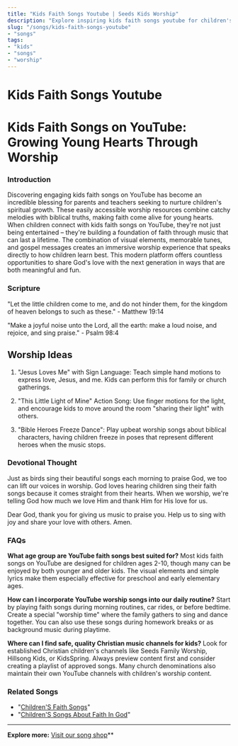 ```yaml
---
title: "Kids Faith Songs Youtube | Seeds Kids Worship"
description: "Explore inspiring kids faith songs youtube for children's worship and faith development. Biblical music resources for families and ministry."
slug: "/songs/kids-faith-songs-youtube"
- "songs"
tags:
- "kids"
- "songs"
- "worship"
---
```


# Kids Faith Songs Youtube

# Kids Faith Songs on YouTube: Growing Young Hearts Through Worship

### Introduction
Discovering engaging kids faith songs on YouTube has become an incredible blessing for parents and teachers seeking to nurture children's spiritual growth. These easily accessible worship resources combine catchy melodies with biblical truths, making faith come alive for young hearts. When children connect with kids faith songs on YouTube, they're not just being entertained – they're building a foundation of faith through music that can last a lifetime. The combination of visual elements, memorable tunes, and gospel messages creates an immersive worship experience that speaks directly to how children learn best. This modern platform offers countless opportunities to share God's love with the next generation in ways that are both meaningful and fun.

### Scripture
"Let the little children come to me, and do not hinder them, for the kingdom of heaven belongs to such as these." - Matthew 19:14

"Make a joyful noise unto the Lord, all the earth: make a loud noise, and rejoice, and sing praise." - Psalm 98:4

## Worship Ideas
1. "Jesus Loves Me" with Sign Language: Teach simple hand motions to express love, Jesus, and me. Kids can perform this for family or church gatherings.

2. "This Little Light of Mine" Action Song: Use finger motions for the light, and encourage kids to move around the room "sharing their light" with others.

3. "Bible Heroes Freeze Dance": Play upbeat worship songs about biblical characters, having children freeze in poses that represent different heroes when the music stops.

### Devotional Thought
Just as birds sing their beautiful songs each morning to praise God, we too can lift our voices in worship. God loves hearing children sing their faith songs because it comes straight from their hearts. When we worship, we're telling God how much we love Him and thank Him for His love for us.

Dear God, thank you for giving us music to praise you. Help us to sing with joy and share your love with others. Amen.

### FAQs

**What age group are YouTube faith songs best suited for?**
Most kids faith songs on YouTube are designed for children ages 2-10, though many can be enjoyed by both younger and older kids. The visual elements and simple lyrics make them especially effective for preschool and early elementary ages.

**How can I incorporate YouTube worship songs into our daily routine?**
Start by playing faith songs during morning routines, car rides, or before bedtime. Create a special "worship time" where the family gathers to sing and dance together. You can also use these songs during homework breaks or as background music during playtime.

**Where can I find safe, quality Christian music channels for kids?**
Look for established Christian children's channels like Seeds Family Worship, Hillsong Kids, or KidsSpring. Always preview content first and consider creating a playlist of approved songs. Many church denominations also maintain their own YouTube channels with children's worship content.

### Related Songs

- "[Children'S Faith Songs](/songs/children-s-faith-songs/)"
- "[Children'S Songs About Faith In God](/songs/children-s-songs-about-faith-in-god/)"

---

**Explore more:** [Visit our song shop](https://seedskidsworship.com/shop)**

<!-- Schema Markup -->
<script type="application/ld+json">
{
  "@context": "https://schema.org",
  "@type": "MusicRecording",
  "name": "Kids Faith Songs Youtube",
  "byArtist": {
    "@type": "MusicGroup",
    "name": "Seeds Kids Worship"
  },
  "isFamilyFriendly": true,
  "url": "https://seedskidsworship.com/songs/kids-faith-songs-youtube/"
}
</script>